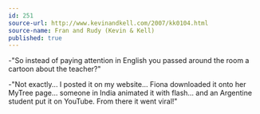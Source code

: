 ```yaml
---
id: 251
source-url: http://www.kevinandkell.com/2007/kk0104.html
source-name: Fran and Rudy (Kevin & Kell)
published: true
---
```


<p>-"So instead of paying attention in English you passed around the room a cartoon about the teacher?"</p>

<p>-"Not exactly... I posted it on my website... Fiona downloaded it onto her MyTree page... someone in India animated it with flash... and an Argentine student put it on YouTube. From there it went viral!"</p>


